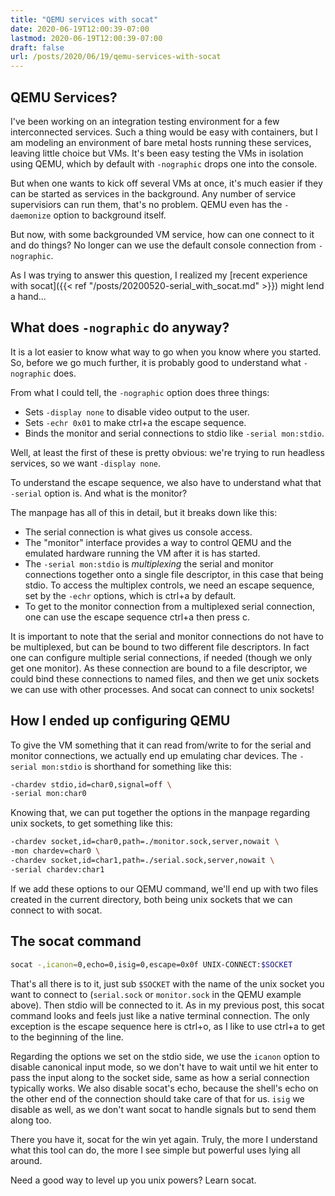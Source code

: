 ```yaml
---
title: "QEMU services with socat"
date: 2020-06-19T12:00:39-07:00
lastmod: 2020-06-19T12:00:39-07:00
draft: false
url: /posts/2020/06/19/qemu-services-with-socat
---
```


## QEMU Services?

I've been working on an integration testing environment for a few
interconnected services. Such a thing would be easy with containers, but I am
modeling an environment of bare metal hosts running these services, leaving
little choice but VMs. It's been easy testing the VMs in isolation using QEMU,
which by default with `-nographic` drops one into the console.

But when one wants to kick off several VMs at once, it's much easier if they
can be started as services in the background. Any number of service
supervisiors can run them, that's no problem. QEMU even has the `-daemonize`
option to background itself.

But now, with some backgrounded VM service, how can one connect to it and do
things? No longer can we use the default console connection from `-nographic`.

As I was trying to answer this question, I realized my [recent experience with
socat]({{< ref "/posts/20200520-serial_with_socat.md" >}}) might lend a hand...

## What does `-nographic` do anyway?

It is a lot easier to know what way to go when you know where you started.  So,
before we go much further, it is probably good to understand what `-nographic`
does.

From what I could tell, the `-nographic` option does three things:

* Sets `-display none` to disable video output to the user.
* Sets `-echr 0x01` to make ctrl+a the escape sequence.
* Binds the monitor and serial connections to stdio like `-serial mon:stdio`.

Well, at least the first of these is pretty obvious: we're trying to run
headless services, so we want `-display none`.

To understand the escape sequence, we also have to understand what that
`-serial` option is. And what is the monitor?

The manpage has all of this in detail, but it breaks down like this:

* The serial connection is what gives us console access.
* The "monitor" interface provides a way to control QEMU and the emulated
  hardware running the VM  after it is has started.
* The `-serial mon:stdio` is _multiplexing_ the serial and monitor connections
  together onto a single file descriptor, in this case that being stdio.  To
  access the multiplex controls, we need an escape sequence, set by the `-echr`
  options, which is ctrl+a by default.
* To get to the monitor connection from a multiplexed serial connection, one
  can use the escape sequence ctrl+a then press c.

It is important to note that the serial and monitor connections do not have to
be multiplexed, but can be bound to two different file descriptors. In fact one
can configure multiple serial connections, if needed (though we only get one
monitor).  As these connection are bound to a file descriptor, we could bind
these connections to named files, and then we get unix sockets we can use with
other processes.  And socat can connect to unix sockets!

## How I ended up configuring QEMU

To give the VM something that it can read from/write to for the serial and
monitor connections, we actually end up emulating char devices. The `-serial
mon:stdio` is shorthand for something like this:

```sh
-chardev stdio,id=char0,signal=off \
-serial mon:char0
```

Knowing that, we can put together the options in the manpage regarding unix
sockets, to get something like this:

```sh
-chardev socket,id=char0,path=./monitor.sock,server,nowait \
-mon chardev=char0 \
-chardev socket,id=char1,path=./serial.sock,server,nowait \
-serial chardev:char1
```

If we add these options to our QEMU command, we'll end up with two files
created in the current directory, both being unix sockets that we can connect
to with socat.

## The socat command

```sh
socat -,icanon=0,echo=0,isig=0,escape=0x0f UNIX-CONNECT:$SOCKET
```

That's all there is to it, just sub `$SOCKET` with the name of the unix socket you
want to connect to (`serial.sock` or `monitor.sock` in the QEMU example above).
Then stdio will be connected to it. As in my previous post, this socat command looks
and feels just like a native terminal connection. The only exception is the escape
sequence here is ctrl+o, as I like to use ctrl+a to get to the beginning of the
line.

Regarding the options we set on the stdio side, we use the `icanon` option to
disable canonical input mode, so we don't have to wait until we hit enter to
pass the input along to the socket side, same as how a serial connection
typically works. We also disable socat's echo, because the shell's echo on the
other end of the connection should take care of that for us. `isig` we disable
as well, as we don't want socat to handle signals but to send them along too.

There you have it, socat for the win yet again. Truly, the more I understand
what this tool can do, the more I see simple but powerful uses lying all
around.

Need a good way to level up you unix powers? Learn socat.
